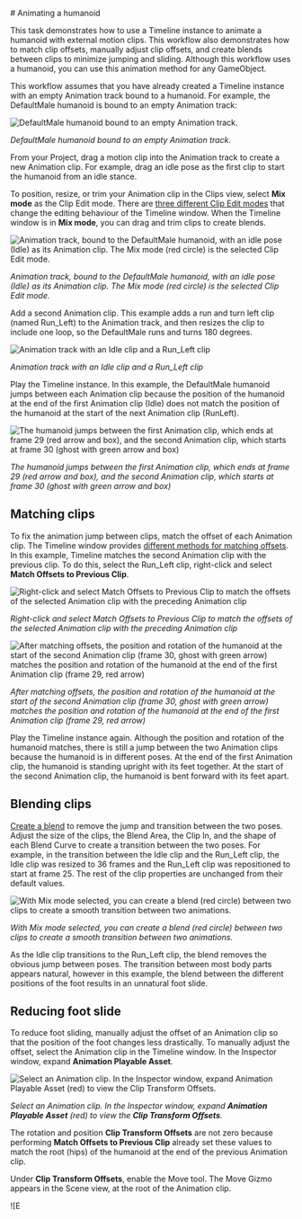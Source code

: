                                                                                                                                                                                                                                                                                                                                                                                                                                                                                                                                 # Animating a humanoid

This task demonstrates how to use a Timeline instance to animate a humanoid with external motion clips. This workflow also demonstrates how to match clip offsets, manually adjust clip offsets, and create blends between clips to minimize jumping and sliding. Although this workflow uses a humanoid, you can use this animation method for any GameObject.

This workflow assumes that you have already created a Timeline instance with an empty Animation track bound to a humanoid. For example, the DefaultMale humanoid is bound to an empty Animation track:

![DefaultMale humanoid bound to an empty Animation track.](images/timeline_humanoid_start.png)

_DefaultMale humanoid bound to an empty Animation track._

From your Project, drag a motion clip into the Animation track to create a new Animation clip. For example, drag an idle pose as the first clip to start the humanoid from an idle stance. 

To position, resize, or trim your Animation clip in the Clips view, select **Mix mode** as the Clip Edit mode. There are [three different Clip Edit modes](clp_about.md) that change the editing behaviour of the Timeline window. When the Timeline window is in **Mix mode**, you can drag and trim clips to create blends.

![Animation track, bound to the DefaultMale humanoid, with an idle pose (Idle) as its Animation clip. The Mix mode (red circle) is the selected Clip Edit mode.](images/timeline_humanoid_idle.png)

_Animation track, bound to the DefaultMale humanoid, with an idle pose (Idle) as its Animation clip. The Mix mode (red circle) is the selected Clip Edit mode._

Add a second Animation clip. This example adds a run and turn left clip (named Run_Left)  to the Animation track, and then resizes the clip to include one loop, so the DefaultMale runs and turns 180 degrees.

![Animation track with an Idle clip and a Run_Left clip](images/timeline_humanoid_runleft.png)

_Animation track with an Idle clip and a Run_Left clip_

Play the Timeline instance. In this example, the DefaultMale humanoid jumps between each Animation clip because the position of the humanoid at the end of the first Animation clip (Idle) does not match the position of the humanoid at the start of the next Animation clip (RunLeft).

![The humanoid jumps between the first Animation clip, which ends at frame 29 (red arrow and box), and the second Animation clip, which starts at frame 30 (ghost with green arrow and box)](images/timeline_humanoid_before_match.png)

_The humanoid jumps between the first Animation clip, which ends at frame 29 (red arrow and box), and the second Animation clip, which starts at frame 30 (ghost with green arrow and box)_

## Matching clips

To fix the animation jump between clips, match the offset of each Animation clip. The Timeline window provides [different methods for matching offsets](clp_match.md). In this example, Timeline matches the second Animation clip with the previous clip. To do this, select the Run_Left clip, right-click and select **Match Offsets to Previous Clip**.

![Right-click and select Match Offsets to Previous Clip to match the offsets of the selected Animation clip with the preceding Animation clip](images/timeline_humanoid_match_menu.png)

_Right-click and select Match Offsets to Previous Clip to match the offsets of the selected Animation clip with the preceding Animation clip_

![After matching offsets, the position and rotation of the humanoid at the start of the second Animation clip (frame 30, ghost with green arrow) matches the position and rotation of the humanoid at the end of the first Animation clip (frame 29, red arrow)](images/timeline_humanoid_after_match.png)

_After matching offsets, the position and rotation of the humanoid at the start of the second Animation clip (frame 30, ghost with green arrow) matches the position and rotation of the humanoid at the end of the first Animation clip (frame 29, red arrow)_

Play the Timeline instance again. Although the position and rotation of the humanoid matches, there is still a jump between the two Animation clips because the humanoid is in different poses. At the end of the first Animation clip, the humanoid is standing upright with its feet together. At the start of the second Animation clip, the humanoid is bent forward with its feet apart.

## Blending clips

[Create a blend](clp_blend.md) to remove the jump and transition between the two poses. Adjust the size of the clips, the Blend Area, the Clip In, and the shape of each Blend Curve to create a transition between the two poses. For example, in the transition between the Idle clip and the Run_Left clip, the Idle clip was resized to 36 frames and the Run_Left clip was repositioned to start at frame 25. The rest of the clip properties are unchanged from their default values.

![With Mix mode selected, you can create a blend (red circle) between two clips to create a smooth transition between two animations.](images/timeline_humanoid_blend.png)

_With Mix mode selected, you can create a blend (red circle) between two clips to create a smooth transition between two animations._

As the Idle clip transitions to the Run_Left clip, the blend removes the obvious jump between poses. The transition between most body parts appears natural, however in this example, the blend between the different positions of the foot results in an unnatural foot slide.

## Reducing foot slide

To reduce foot sliding, manually adjust the offset of an Animation clip so that the position of the foot changes less drastically. To manually adjust the offset, select the Animation clip in the Timeline window. In the Inspector window, expand **Animation Playable Asset**.

![Select an Animation clip. In the Inspector window, expand **Animation Playable Asset** (red) to view the **Clip Transform Offsets**.](images/workflow_inspector_animation_clip_playable.png)

_Select an Animation clip. In the Inspector window, expand **Animation Playable Asset** (red) to view the **Clip Transform Offsets**._

The rotation and position **Clip Transform Offsets** are not zero because performing **Match Offsets to Previous Clip** already set these values to match the root (hips) of the humanoid at the end of the previous Animation clip.

Under **Clip Transform Offsets**, enable the Move tool. The Move Gizmo appears in the Scene view, at the root of the Animation clip. 

![E